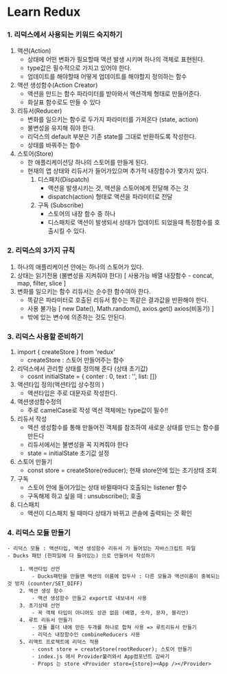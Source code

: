 # Learn Redux

### 1. 리덕스에서 사용되는 키워드 숙지하기

1. 액션(Action)
    - 상태에 어떤 변화가 필요할때 액션 발생 시키며 하나의 객체로 표현된다.
    - type값은 필수적으로 가지고 있어야 한다.
    - 업데이트를 해야할때 어떻게 업데이트를 해야할지 정의하는 함수
2. 액션 생성함수(Action Creator)
    - 액션을 만드는 함수 파라미터를 받아와서 액션객체 형태로 만들어준다.
    - 화살표 함수로도 만들 수 있다
3. 리듀서(Reducer)
    - 변화를 일으키는 함수로 두가지 파라미터를 가져온다 (state, action)
    - 불변성을 유지해 줘야 한다.
    - 리덕스의 default 부분은 기존 state를 그대로 반환하도록 작성한다.
    - 상태를 바꿔주는 함수
4. 스토어(Store)
    - 한 애플리케이션당 하나의 스토어를 만들게 된다.
    - 현재의 앱 상태와 리듀서가 들어가있으며 추가적 내장함수가 몇가지 있다.
        1. 디스패치(Dispatch)
            - 액션을 발생시키는 것, 액션을 스토어에게 전달해 주는 것
            - dispatch(action) 형태로 액션을 파라미터로 전달
        2. 구독 (Subscribe)
            - 스토어의 내장 함수 중 하나
            - 디스패치로 액션이 발생되서 상태가 업데이트 되었을때 특정함수를 호출시킬 수 있다.

### 2. 리덕스의 3가지 규칙

1. 하나의 애플리케이션 안에는 하나의 스토어가 있다.
2. 상태는 읽기전용 (불변성을 지켜줘야 한다) [ 사용가능 배열 내장함수 - concat, map, filter, slice ]
3. 변화를 일으키는 함수 리듀서는 순수한 함수여아 한다.
    - 똑같은 파라미터로 호출된 리듀서 함수는 똑같은 결과값을 반환해야 한다.
    - 사용 불가능 [ new Date(), Math.random(), axios.get() axios(비동기) ]
    - 밖에 있는 변수에 의존하는 것도 안된다.

### 3. 리덕스 사용할 준비하기

1. import { createStore } from 'redux'
    - createStore : 스토어 만들어주는 함수
2. 리덕스에서 관리할 상태를 정의해 준다 (상태 초기값)
    - cosnt initialState = { conter : 0, text : '', list: []}
3. 액션타입 정의(액션타입 상수정의 )
    - 액션타입은 주로 대문자로 작성한다.
4. 액션생성함수정의
    - 주로 camelCase로 작성 액션 객체에는 type값이 필수!!
5. 리듀서 작성
    - 액션 생성함수를 통해 만들어진 객체를 참조하여 새로운 상태를 만드는 함수를 만든다
    - 리듀서에서는 불변성을 꼭 지켜줘야 한다
    - state = initialState 초기값 설정
6. 스토어 만들기
    - const store = createStore(reducer); 현재 store안에 있는 초기상태 조회
7. 구독
    - 스토어 안에 들어가있는 상태 바뀔때마다 호출되는 listener 함수
    - 구독해제 하고 싶을 때 : unsubscribe(); 호출
8. 디스패치
    - 액션이 디스패치 될 때마다 상태가 바뀌고 콘솔에 출력되는 것 확인

### 4. 리덕스 모듈 만들기

    - 리덕스 모듈 : 액션타입, 액션 생성함수 리듀서 가 들어있는 자바스크립트 파일
    - Ducks 패턴 (한파일에 다 들어있는) 으로 만들어서 작성하기

        1. 액션타입 선언
            - Ducks패턴을 만들땐 액션의 이름에 접두사 : 다른 모듈과 액션이름이 중복되는 것 방지 (counter/SET_DIFF)
        2. 액션 생성 함수
            - 액션 생성함수 만들고 export로 내보내서 사용
        3. 초기상태 선언
            - 꼭 객체 타입이 아니어도 상관 없음 (배열, 숫자, 문자, 블리언)
        4. 루트 리듀서 만들기
            - 모듈 폴더 내에 만든 두개를 하나로 합쳐 사용 => 루트리듀서 만들기
            - 리덕스 내장함수인 combineReducers 사용
        5. 리액트 프로젝트에 리덕스 적용
            - const store = createStore(rootReducer); 스토어 만들기
            - index.js 에서 Provider불러와서 App컴포넌트 감싸기
            - Props 는 store <Provider store={store}><App /></Provider>
